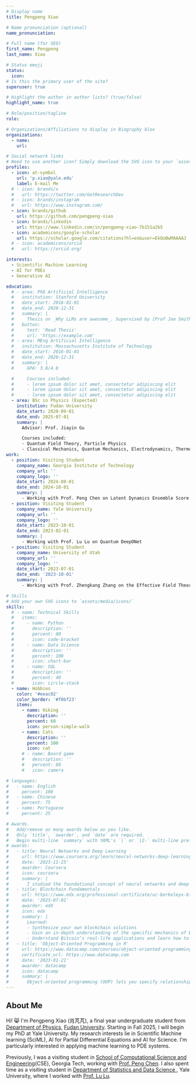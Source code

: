 ```yaml
---
# Display name
title: Pengpeng Xiao

# Name pronunciation (optional)
name_pronunciation: 

# Full name (for SEO)
first_name: Pengpeng
last_name: Xiao

# Status emoji
status:
  icon: 
# Is this the primary user of the site?
superuser: true

# Highlight the author in author lists? (true/false)
highlight_name: true

# Role/position/tagline
role: 

# Organizations/Affiliations to display in Biography blox
organizations:
  - name: 
    url: 

# Social network links
# Need to use another icon? Simply download the SVG icon to your `assets/media/icons/` folder.
profiles:
  - icon: at-symbol
    url: 'p.xiao@yale.edu'
    label: E-mail Me
  # - icon: brands/x
  #   url: https://twitter.com/GetResearchDev
  # - icon: brands/instagram
  #   url: https://www.instagram.com/
  - icon: brands/github
    url: https://github.com/pengpeng-xiao
  - icon: brands/linkedin
    url: https://www.linkedin.com/in/pengpeng-xiao-7b151a2b5
  - icon: academicons/google-scholar
    url: https://scholar.google.com/citations?hl=en&user=EkOoBwMAAAAJ
  # - icon: academicons/orcid
  #   url: https://orcid.org/ 

interests:
  - Scientific Machine Learning
  - AI for PDEs
  - Generative AI

education:
  # - area: PhD Artificial Intelligence
  #   institution: Stanford University
  #   date_start: 2016-01-01
  #   date_end: 2020-12-31
  #   summary: |
  #     Thesis on _Why LLMs are awesome_. Supervised by [Prof Joe Smith](https://example.com). Presented papers at 5 IEEE conferences with the contributions being published in 2 Springer journals.
  #   button:
  #     text: 'Read Thesis'
  #     url: 'https://example.com'
  # - area: MEng Artificial Intelligence
  #   institution: Massachusetts Institute of Technology
  #   date_start: 2016-01-01
  #   date_end: 2020-12-31
  #   summary: |
  #     GPA: 3.8/4.0

  #     Courses included:
  #     - lorem ipsum dolor sit amet, consectetur adipiscing elit
  #     - lorem ipsum dolor sit amet, consectetur adipiscing elit
  #     - lorem ipsum dolor sit amet, consectetur adipiscing elit
  - area: BSc in Physics (Expected)
    institution: Fudan University
    date_start: 2020-09-01
    date_end: 2025-07-01 
    summary: |
      Advisor: Prof. Jiayin Gu

      Courses included:
      - Quantum Field Theory, Particle Physics
      - Classical Mechanics, Quantum Mechanics, Electrodynamics, Thermodynamics
work:
  - position: Visiting Student
    company_name: Georgia Institute of Technology 
    company_url: ''
    company_logo: ''
    date_start: 2024-08-01
    date_end: 2024-10-01
    summary: |
      - Working with Prof. Peng Chen on Latent Dynamics Ensemble Score Filter
  - position: Visiting Student
    company_name: Yale University 
    company_url: ''
    company_logo: ''
    date_start: 2023-10-01
    date_end: 2023-02-01
    summary: |
      - Working with Prof. Lu Lu on Quantum DeepONet
  - position: Visiting Student
    company_name: University of Utah
    company_url: ''
    company_logo: ''
    date_start: 2023-07-01
    date_end: '2023-10-01'
    summary: |
      - Working with Prof. Zhengkang Zhang on the Effective Field Theory of Deep Neural Network 

# Skills
# Add your own SVG icons to `assets/media/icons/`
skills:
  # - name: Technical Skills
  #   items:
  #     - name: Python
  #       description: ''
  #       percent: 80
  #       icon: code-bracket
  #     - name: Data Science
  #       description: ''
  #       percent: 100
  #       icon: chart-bar
  #     - name: SQL
  #       description: ''
  #       percent: 40
  #       icon: circle-stack
  - name: Hobbies
    color: '#eeac02'
    color_border: '#f0bf23'
    items:
      - name: Hiking
        description: ''
        percent: 60
        icon: person-simple-walk
      - name: Cats
        description: ''
        percent: 100
        icon: cat
      # - name: Board game
      #   description: ''
      #   percent: 80
      #   icon: camera

# languages:
#   - name: English
#     percent: 100
#   - name: Chinese
#     percent: 75
#   - name: Portuguese
#     percent: 25

# Awards.
#   Add/remove as many awards below as you like.
#   Only `title`, `awarder`, and `date` are required.
#   Begin multi-line `summary` with YAML's `|` or `|2-` multi-line prefix and indent 2 spaces below.
# awards:
#   - title: Neural Networks and Deep Learning
#     url: https://www.coursera.org/learn/neural-networks-deep-learning
#     date: '2023-11-25'
#     awarder: Coursera
#     icon: coursera
#     summary: |
#       I studied the foundational concept of neural networks and deep learning. By the end, I was familiar with the significant technological trends driving the rise of deep learning; build, train, and apply fully connected deep neural networks; implement efficient (vectorized) neural networks; identify key parameters in a neural network’s architecture; and apply deep learning to your own applications.
#   - title: Blockchain Fundamentals
#     url: https://www.edx.org/professional-certificate/uc-berkeleyx-blockchain-fundamentals
#     date: '2023-07-01'
#     awarder: edX
#     icon: edx
#     summary: |
#       Learned:
#       - Synthesize your own blockchain solutions
#       - Gain an in-depth understanding of the specific mechanics of Bitcoin
#       - Understand Bitcoin’s real-life applications and learn how to attack and destroy Bitcoin, Ethereum, smart contracts and Dapps, and alternatives to Bitcoin’s Proof-of-Work consensus algorithm
#   - title: 'Object-Oriented Programming in R'
#     url: https://www.datacamp.com/courses/object-oriented-programming-with-s3-and-r6-in-r
#     certificate_url: https://www.datacamp.com
#     date: '2023-01-21'
#     awarder: datacamp
#     icon: datacamp
#     summary: |
#       Object-oriented programming (OOP) lets you specify relationships between functions and the objects that they can act on, helping you manage complexity in your code. This is an intermediate level course, providing an introduction to OOP, using the S3 and R6 systems. S3 is a great day-to-day R programming tool that simplifies some of the functions that you write. R6 is especially useful for industry-specific analyses, working with web APIs, and building GUIs.
---
```


## About Me

Hi! 😸 I'm Pengpeng Xiao (肖芃芃), a final year undergraduate student from [Department of Physics](https://phys.fudan.edu.cn/), [Fudan University](https://www.fudan.edu.cn/). 
Starting in Fall 2025, I will begin my PhD at Yale University. My research interests lie in Scientific Machine learning (SciML), AI for Partial Differential Equations and AI for Science. 
I'm particularly interested in applying machine learning to PDE systems. 

Previously, I was a visiting student in [School of Computational Science and Engineering](https://cse.gatech.edu/)(CSE), Georgia Tech, 
working with [Prof. Peng Chen](https://faculty.cc.gatech.edu/~pchen402/). I also spent time as a visiting student in [Department of Statistics and Data Science ](https://statistics.yale.edu/),
Yale University, where I worked with [Prof. Lu Lu](https://lugroup.yale.edu/).